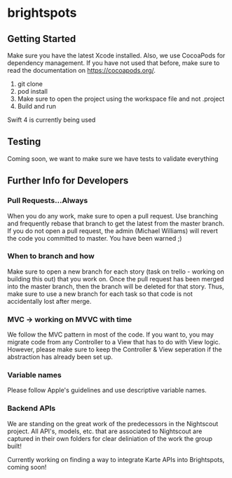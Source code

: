 # brightspots

## Getting Started

Make sure you have the latest Xcode installed.  Also, we use CocoaPods for dependency management.  If you have not used that before, make sure to read the documentation on https://cocoapods.org/.

1. git clone
2. pod install
3. Make sure to open the project using the workspace file and not .project
4. Build and run

Swift 4 is currently being used

## Testing

Coming soon, we want to make sure we have tests to validate everything

## Further Info for Developers

### Pull Requests...Always

When you do any work, make sure to open a pull request.  Use branching and frequently rebase that branch to get the latest from the master branch.  If you do not open a pull request, the admin (Michael Williams) will revert the code you committed to master. You have been warned ;) 

### When to branch and how

Make sure to open a new branch for each story (task on trello - working on building this out) that you work on.  Once the pull request has been merged into the master branch, then the branch will be deleted for that story.  Thus, make sure to use a new branch for each task so that code is not accidentally lost after merge.

### MVC -> working on MVVC with time

We follow the MVC pattern in most of the code.  If you want to, you may migrate code from any Controller to a View that has to do with View logic.  However, please make sure to keep the Controller & View seperation if the abstraction has already been set up.

### Variable names

Please follow Apple's guidelines and use descriptive variable names.

### Backend APIs

We are standing on the great work of the predecessors in the Nightscout project.  All API's, models, etc. that are associated to Nightscout are captured in their own folders for clear deliniation of the work the group built!

Currently working on finding a way to integrate Karte APIs into Brightspots, coming soon!

